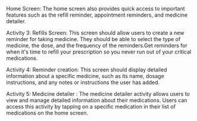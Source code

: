 Home Screen: The home screen also provides quick access to important features such as the refill reminder, appointment reminders, and medicine detailer. 
 
Activity 3:
Refills Screen: This screen should allow users to create a new reminder for taking medicine. They should be able to select the type of medicine, the dose, and the frequency of the reminders.Get reminders for when it's time to refill your prescription so you never run out of your critical medications.
 
Activity 4:
Reminder creation: This screen should display detailed information about a specific medicine, such as its name, dosage instructions, and any notes or instructions the user has added.
 
Activity 5: 
Medicine detailer : 
The medicine detailer activity allows users to view and manage detailed information about their medications. Users can access this activity by tapping on a specific medication in their list of medications on the home screen.
 





